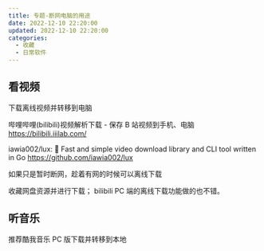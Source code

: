 ```yaml
---
title: 专题-断网电脑的用途
date: 2022-12-10 22:20:00
updated: 2022-12-10 22:20:00
categories:
  - 收藏
  - 日常软件
---
```


## 看视频

下载离线视频并转移到电脑

哔哩哔哩(bilibili)视频解析下载 - 保存 B 站视频到手机、电脑
<https://bilibili.iiilab.com/>

iawia002/lux: 👾 Fast and simple video download library and CLI tool written in Go
<https://github.com/iawia002/lux>

如果只是暂时断网，趁着有网的时候可以离线下载

收藏网盘资源并进行下载；
bilibili PC 端的离线下载功能做的也不错。

## 听音乐

推荐酷我音乐 PC 版下载并转移到本地
